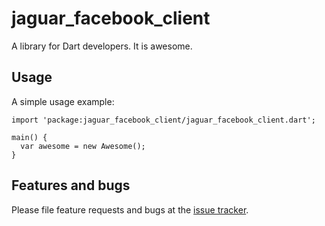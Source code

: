 # jaguar_facebook_client

A library for Dart developers. It is awesome.

## Usage

A simple usage example:

    import 'package:jaguar_facebook_client/jaguar_facebook_client.dart';

    main() {
      var awesome = new Awesome();
    }

## Features and bugs

Please file feature requests and bugs at the [issue tracker][tracker].

[tracker]: http://example.com/issues/replaceme
